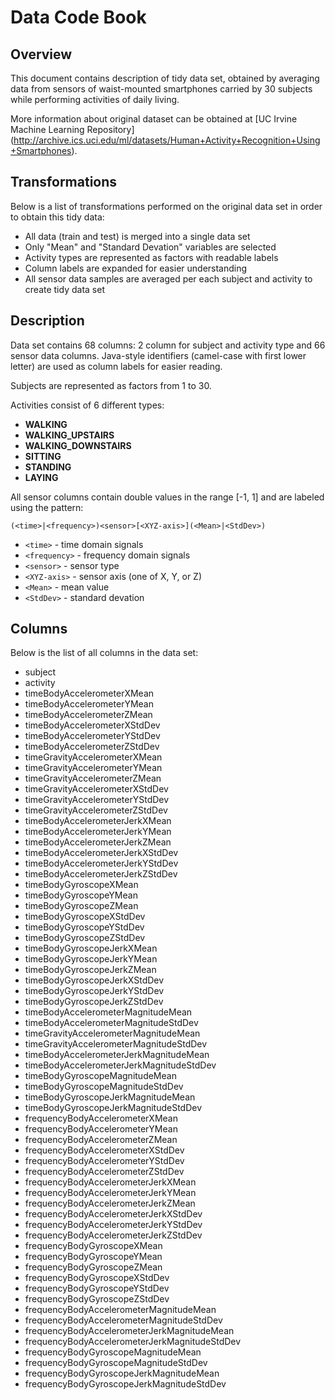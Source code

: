 # Data Code Book

## Overview
This document contains description of tidy data set, obtained by averaging data from sensors 
of waist-mounted smartphones carried by 30 subjects while performing activities of daily living.

More information about original dataset can be obtained at [UC Irvine Machine Learning Repository]
(http://archive.ics.uci.edu/ml/datasets/Human+Activity+Recognition+Using+Smartphones).

## Transformations
Below is a list of transformations performed on the original data set in order to obtain this tidy data:
* All data (train and test) is merged into a single data set
* Only "Mean" and "Standard Devation" variables are selected
* Activity types are represented as factors with readable labels
* Column labels are expanded for easier understanding
* All sensor data samples are averaged per each subject and activity to create tidy data set

## Description
Data set contains 68 columns: 2 column for subject and activity type and 66 sensor data columns.
Java-style identifiers (camel-case with first lower letter) are used as column labels for easier reading.

Subjects are represented as factors from 1 to 30.

Activities consist of 6 different types:
* **WALKING** 
* **WALKING_UPSTAIRS** 
* **WALKING_DOWNSTAIRS**
* **SITTING** 
* **STANDING** 
* **LAYING**

All sensor columns contain double values in the range [-1, 1] and are labeled using the pattern:

    (<time>|<frequency>)<sensor>[<XYZ-axis>](<Mean>|<StdDev>)

* `<time>` - time domain signals
* `<frequency>` - frequency domain signals
* `<sensor>` - sensor type
* `<XYZ-axis>` - sensor axis (one of X, Y, or Z)
* `<Mean>` - mean value
* `<StdDev>` - standard devation 

## Columns

Below is the list of all columns in the data set:
* subject                                      
* activity                                     
* timeBodyAccelerometerXMean                   
* timeBodyAccelerometerYMean                   
* timeBodyAccelerometerZMean                   
* timeBodyAccelerometerXStdDev                 
* timeBodyAccelerometerYStdDev                 
* timeBodyAccelerometerZStdDev                 
* timeGravityAccelerometerXMean                
* timeGravityAccelerometerYMean                
* timeGravityAccelerometerZMean                
* timeGravityAccelerometerXStdDev              
* timeGravityAccelerometerYStdDev              
* timeGravityAccelerometerZStdDev              
* timeBodyAccelerometerJerkXMean               
* timeBodyAccelerometerJerkYMean               
* timeBodyAccelerometerJerkZMean               
* timeBodyAccelerometerJerkXStdDev             
* timeBodyAccelerometerJerkYStdDev             
* timeBodyAccelerometerJerkZStdDev             
* timeBodyGyroscopeXMean                       
* timeBodyGyroscopeYMean                       
* timeBodyGyroscopeZMean                       
* timeBodyGyroscopeXStdDev                     
* timeBodyGyroscopeYStdDev                     
* timeBodyGyroscopeZStdDev                     
* timeBodyGyroscopeJerkXMean                   
* timeBodyGyroscopeJerkYMean                   
* timeBodyGyroscopeJerkZMean                   
* timeBodyGyroscopeJerkXStdDev                 
* timeBodyGyroscopeJerkYStdDev                 
* timeBodyGyroscopeJerkZStdDev                 
* timeBodyAccelerometerMagnitudeMean           
* timeBodyAccelerometerMagnitudeStdDev         
* timeGravityAccelerometerMagnitudeMean        
* timeGravityAccelerometerMagnitudeStdDev      
* timeBodyAccelerometerJerkMagnitudeMean       
* timeBodyAccelerometerJerkMagnitudeStdDev     
* timeBodyGyroscopeMagnitudeMean               
* timeBodyGyroscopeMagnitudeStdDev             
* timeBodyGyroscopeJerkMagnitudeMean           
* timeBodyGyroscopeJerkMagnitudeStdDev         
* frequencyBodyAccelerometerXMean              
* frequencyBodyAccelerometerYMean              
* frequencyBodyAccelerometerZMean              
* frequencyBodyAccelerometerXStdDev            
* frequencyBodyAccelerometerYStdDev            
* frequencyBodyAccelerometerZStdDev            
* frequencyBodyAccelerometerJerkXMean          
* frequencyBodyAccelerometerJerkYMean          
* frequencyBodyAccelerometerJerkZMean          
* frequencyBodyAccelerometerJerkXStdDev        
* frequencyBodyAccelerometerJerkYStdDev        
* frequencyBodyAccelerometerJerkZStdDev        
* frequencyBodyGyroscopeXMean                  
* frequencyBodyGyroscopeYMean                  
* frequencyBodyGyroscopeZMean                  
* frequencyBodyGyroscopeXStdDev                
* frequencyBodyGyroscopeYStdDev                
* frequencyBodyGyroscopeZStdDev                
* frequencyBodyAccelerometerMagnitudeMean      
* frequencyBodyAccelerometerMagnitudeStdDev    
* frequencyBodyAccelerometerJerkMagnitudeMean  
* frequencyBodyAccelerometerJerkMagnitudeStdDev
* frequencyBodyGyroscopeMagnitudeMean          
* frequencyBodyGyroscopeMagnitudeStdDev        
* frequencyBodyGyroscopeJerkMagnitudeMean      
* frequencyBodyGyroscopeJerkMagnitudeStdDev 
